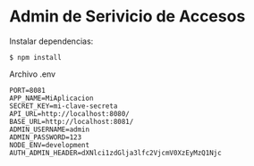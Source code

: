 # Admin de Serivicio de Accesos

Instalar dependencias:

    $ npm install

Archivo .env

    PORT=8081
    APP_NAME=MiAplicacion
    SECRET_KEY=mi-clave-secreta
    API_URL=http://localhost:8080/
    BASE_URL=http://localhost:8081/
    ADMIN_USERNAME=admin
    ADMIN_PASSWORD=123
    NODE_ENV=development
    AUTH_ADMIN_HEADER=dXNlci1zdGlja3lfc2VjcmV0XzEyMzQ1Njc